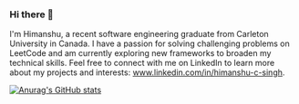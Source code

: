### Hi there 👋

I'm Himanshu, a recent software engineering graduate from Carleton University in Canada. I have a passion for solving challenging problems on LeetCode and am currently exploring new frameworks to broaden my technical skills. Feel free to connect with me on LinkedIn to learn more about my projects and interests: www.linkedin.com/in/himanshu-c-singh.

[![Anurag's GitHub stats](https://github-readme-stats.vercel.app/api?username=HimanshuSingh123)](https://github.com/anuraghazra/github-readme-stats)
